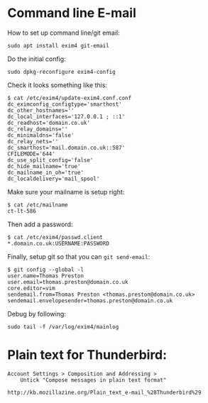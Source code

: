 # Command line E-mail
How to set up command line/git email:

    sudo apt install exim4 git-email

Do the initial config:

    sudo dpkg-reconfigure exim4-config

Check it looks something like this:

    $ cat /etc/exim4/update-exim4.conf.conf
    dc_eximconfig_configtype='smarthost'
    dc_other_hostnames=''
    dc_local_interfaces='127.0.0.1 ; ::1'
    dc_readhost='domain.co.uk'
    dc_relay_domains=''
    dc_minimaldns='false'
    dc_relay_nets=''
    dc_smarthost='mail.domain.co.uk::587'
    CFILEMODE='644'
    dc_use_split_config='false'
    dc_hide_mailname='true'
    dc_mailname_in_oh='true'
    dc_localdelivery='mail_spool'

Make sure your mailname is setup right:

    $ cat /etc/mailname
    ct-lt-586

Then add a password:

    $ cat /etc/exim4/passwd.client
    *.domain.co.uk:USERNAME:PASSWORD

Finally, setup git so that you can `git send-email`:

    $ git config --global -l
    user.name=Thomas Preston
    user.email=thomas.preston@domain.co.uk
    core.editor=vim
    sendemail.from=Thomas Preston <thomas.preston@domain.co.uk>
    sendemail.envelopesender=thomas.preston@domain.co.uk

Debug by following:

    sudo tail -f /var/log/exim4/mainlog

# Plain text for Thunderbird:

    Account Settings > Composition and Addressing >
        Untick "Compose messages in plain text format"

    http://kb.mozillazine.org/Plain_text_e-mail_%28Thunderbird%29
